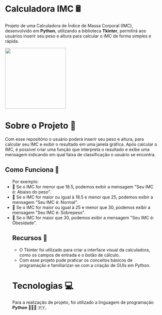 # Calculadora IMC 🖩
Projeto de uma Calculadora de Índice de Massa Corporal (IMC), desenvolvido em **Python**, utilizando a biblioteca **Tkinter**, permitirá aos usuários inserir seu peso e altura para calcular o IMC de forma simples e rápida.
<div>
<img src="https://github.com/user-attachments/assets/1a60881f-76e5-46b8-8995-6028060e6bb3" width="200px" />

# Sobre o Projeto 📄
  Com esse repositório o usuário poderá inserir seu peso e altura, para calcular seu IMC e exibir o resultado em uma janela gráfica.
  Após calcular o IMC, é possível criar uma função que interpreta o resultado e exibe uma mensagem indicando em qual faixa de classificação o usuário se encontra.
 
## Como Funciona 🎯
<div> 
  <ul>Por exemplo:
    <li>📌 Se o IMC for menor que 18.5, podemos exibir a mensagem "Seu IMC é: Abaixo do peso".
    <li>📌 Se o IMC for maior ou igual à 18.5 e menor que 25, podemos exibir a mensagem "Seu IMC é: Normal".
    <li>📌 Se o IMC for maior ou igual à 25 e menor que 30, podemos exibir a mensagem "Seu IMC é: Sobrepeso".
    <li>📌 Se o IMC for maior que 30, podemos exibir a mensagem "Seu IMC é: Obesidade".
  
## Recursos 📂
  - O Tkinter foi utilizado para criar a interface visual da calculadora, como os campos de entrada e o botão de cálculo.
  - Com esse projeto pude praticar os conceitos básicos de programação e familiarizar-se com a criação de GUIs em Python.

  # Tecnologias 💻
  Para a realização de projeto, foi utilizado a linguagem de programação **Python** 👩🏻‍💻 🇵🇾.
